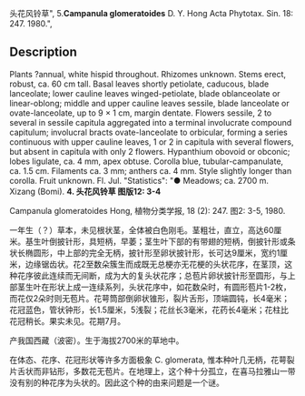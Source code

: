 头花风铃草",
5.**Campanula glomeratoides** D. Y. Hong Acta Phytotax. Sin. 18: 247. 1980.",

## Description
Plants ?annual, white hispid throughout. Rhizomes unknown. Stems erect, robust, ca. 60 cm tall. Basal leaves shortly petiolate, caducous, blade lanceolate; lower cauline leaves winged-petiolate, blade oblanceolate or linear-oblong; middle and upper cauline leaves sessile, blade lanceolate or ovate-lanceolate, up to 9 × 1 cm, margin dentate. Flowers sessile, 2 to several in sessile capitula aggregated into a terminal involucrate compound capitulum; involucral bracts ovate-lanceolate to orbicular, forming a series continuous with upper cauline leaves, 1 or 2 in capitula with several flowers, but absent in capitula with only 2 flowers. Hypanthium obovoid or obconic; lobes ligulate, ca. 4 mm, apex obtuse. Corolla blue, tubular-campanulate, ca. 1.5 cm. Filaments ca. 3 mm; anthers ca. 4 mm. Style slightly longer than corolla. Fruit unknown. Fl. Jul.
  "Statistics": "● Meadows; ca. 2700 m. Xizang (Bomi).
**4. 头花风铃草 图版12: 3-4**

Campanula glomeratoides Hong, 植物分类学报, 18 (2): 247. 图2: 3-5, 1980.

一年生（？）草本，未见根状茎，全体被白色刚毛。茎粗壮，直立，高达60厘米。基生叶倒披针形，具短柄，早萎；茎生叶下部的有带翅的短柄，倒披针形或条状长椭圆形，中上部的完全无柄，披针形至卵状披针形，长可达9厘米，宽约1厘米，边缘锯齿状。花2至数朵簇生而成既无总梗亦无花梗的头状花序，在茎顶，这种花序彼此连续而无间断，成为大的复头状花序；总苞片卵状披针形至圆形，与上部茎生叶在形状上成一连续系列，头状花序中，如花数朵时，有圆形苞片1-2枚，而花仅2朵时则无苞片。花萼筒部倒卵状锥形，裂片舌形，顶端圆钝，长4毫米；花冠蓝色，管状钟形，长1.5厘米，5浅裂；花丝长3毫米，花药长4毫米；花柱比花冠稍长。果实未见。花期7月。

产我国西藏（波密）。生于海拔2700米的草地中。

在体态、花序、花冠形状等许多方面极象 C. glomerata, 惟本种叶几无柄，花萼裂片舌状而非钻形，多数花无苞片。在地理上，这个种十分孤立，在喜马拉雅山一带没有别的种花序为头状的。因此这个种的由来问题是一个谜。
